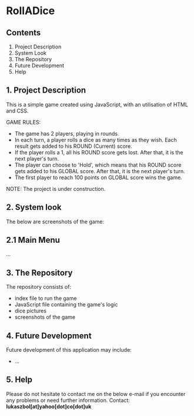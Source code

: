 # RollADice

## Contents

1. Project Description
2. System Look
3. The Repository
4. Future Development
5. Help


## 1. Project Description  
This is a simple game created using JavaScript, with an utilisation of HTML and CSS.

GAME RULES:
- The game has 2 players, playing in rounds.
- In each turn, a player rolls a dice as many times as they wish. Each result gets added to his ROUND (Current) score.
- If the player rolls a 1, all his ROUND score gets lost. After that, it is the next player's turn.
- The player can choose to 'Hold', which means that his ROUND score gets added to his GLOBAL score. After that, it is the next player's turn.
- The first player to reach 100 points on GLOBAL score wins the game.

NOTE: The project is under construction.


## 2. System look
The below are screenshots of the game:


## 2.1 Main Menu
...


## 3. The Repository  
The repository consists of:
- index file to run the game 
- JavaScript file containing the game's logic
- dice pictures
- screenshots of the game


## 4. Future Development 
Future development of this application may include:
- ...

## 5. Help  
Please do not hesitate to contact me on the below e-mail if you encounter any problems or need further information.
Contact: <b>lukaszbol[at]yahoo[dot]co[dot]uk</b>
